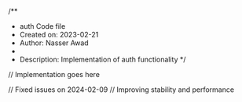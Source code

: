/**
 * auth Code file
 * Created on: 2023-02-21
 * Author: Nasser Awad
 *
 * Description: Implementation of auth functionality
 */
 
// Implementation goes here


// Fixed issues on 2024-02-09
// Improving stability and performance
